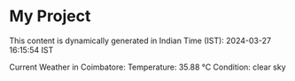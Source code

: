 # My Project

This content is dynamically generated in Indian Time (IST): 2024-03-27 16:15:54 IST


Current Weather in Coimbatore:
Temperature: 35.88 °C
Condition: clear sky
